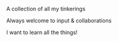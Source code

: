 A collection of all my tinkerings

Always welcome to input & collaborations

I want to learn all the things!


